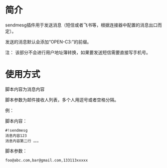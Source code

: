 # 简介

sendmesg插件用于发送消息（短信或者飞书等，根据连接器中配置的消息出口而定）。

发送的消息默认会添加“OPEN-C3:”的前缀。

注： 该部分不会进行用户地址簿转换，如果要发送短信需要直接写手机号。

# 使用方式

脚本内容为消息内容

脚本参数为邮件接收人列表，多个人用逗号或者空格分隔。

例：

脚本内容：
```
#!sendmesg
消息内容123
消息内容第二行 。。。
```

脚本参数：
```
foo@abc.com,bar@gmail.com,133113xxxxx
```
